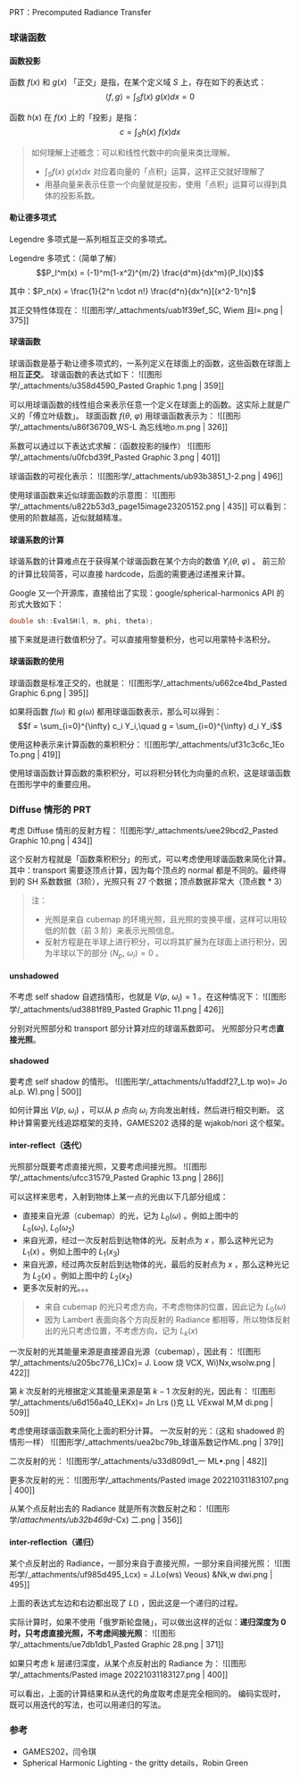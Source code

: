 PRT：Precomputed Radiance Transfer


### 球谐函数

#### 函数投影
函数 $f(x)$  和 $g(x)$  「正交」是指，在某个定义域 $S$ 上，存在如下的表达式：
$$\langle f, g \rangle = \int_S f(x)\ g(x) dx = 0$$

函数 $h(x)$ 在 $f(x)$ 上的「投影」是指：
$$c = \int_S h(x)\ f(x) dx$$

> 如何理解上述概念：可以和线性代数中的向量来类比理解。
> - $\int_S f(x)\ g(x) dx$ 对应着向量的「点积」运算，这样正交就好理解了
> - 用基向量来表示任意一个向量就是投影，使用「点积」运算可以得到具体的投影系数。



#### 勒让德多项式
Legendre 多项式是一系列相互正交的多项式。

Legendre 多项式：（简单了解）
$$P_l^m(x) = (-1)^m(1-x^2)^{m/2} \frac{d^m}{dx^m}(P_l(x))$$

其中：$P_n(x) = \frac{1}{2^n \cdot n!} \frac{d^n}{dx^n}[(x^2-1)^n]$ 

其正交特性体现在：
![[图形学/_attachments/uab1f39ef_SC, Wiem 且l=.png | 375]]


#### 球谐函数
球谐函数是基于勒让德多项式的，一系列定义在球面上的函数，这些函数在球面上相互**正交**。
球谐函数的表达式如下：
![[图形学/_attachments/u358d4590_Pasted Graphic 1.png | 359]]

可以用球谐函数的线性组合来表示任意一个定义在球面上的函数。这实际上就是广义的「傅立叶级数」。
球面函数 $f(\theta,\ \varphi)$ 用球谐函数表示为：
![[图形学/_attachments/u86f36709_WS-L 為忘线地o.m.png | 326]]

系数可以通过以下表达式求解：（函数投影的操作）
![[图形学/_attachments/u0fcbd39f_Pasted Graphic 3.png | 401]]

球谐函数的可视化表示：
![[图形学/_attachments/ub93b3851_1-2.png | 496]]

使用球谐函数来近似球面函数的示意图：
![[图形学/_attachments/u822b53d3_page15image23205152.png | 435]]
可以看到：使用的阶数越高，近似就越精准。


#### 球谐系数的计算
球谐系数的计算难点在于获得某个球谐函数在某个方向的数值 $Y_i(\theta,\ \varphi)$ 。
前三阶的计算比较简答，可以直接 hardcode，后面的需要通过递推来计算。

Google 又一个开源库，直接给出了实现：google/spherical-harmonics
API 的形式大致如下：
```cpp
double sh::EvalSH(l, m, phi, theta);
```

接下来就是进行数值积分了。可以直接用黎曼积分，也可以用蒙特卡洛积分。


#### 球谐函数的使用
球谐函数是标准正交的，也就是：
![[图形学/_attachments/u662ce4bd_Pasted Graphic 6.png | 395]]

如果将函数 $f(\omega)$ 和 $g(\omega)$ 都用球谐函数表示，那么可以得到：
$$f = \sum_{i=0}^{\infty} c_i Y_i,\quad 
g = \sum_{i=0}^{\infty} d_i Y_i$$

使用这种表示来计算函数的乘积积分：
![[图形学/_attachments/uf31c3c6c_1Eo To.png | 419]]

使用球谐函数计算函数的乘积积分，可以将积分转化为向量的点积，这是球谐函数在图形学中的重要应用。


### Diffuse 情形的 PRT
考虑 Diffuse 情形的反射方程：
![[图形学/_attachments/uee29bcd2_Pasted Graphic 10.png | 434]]

这个反射方程就是「函数乘积积分」的形式，可以考虑使用球谐函数来简化计算。
其中：transport 需要逐顶点计算，因为每个顶点的 normal 都是不同的。最终得到的 SH 系数数据（3阶），光照只有 27 个数据；顶点数据非常大（顶点数 * 3）
> 注：
> - 光照是来自 cubemap 的环境光照，且光照的变换平缓，这样可以用较低的阶数（前 3 阶）来表示光照信息。
> - 反射方程是在半球上进行积分，可以将其扩展为在球面上进行积分，因为半球以下的部分 $\langle N_p,\ \omega_i \rangle = 0$ 。



#### unshadowed
不考虑 self shadow 自遮挡情形，也就是 $V(p,\ \omega_i) = 1$ 。在这种情况下：
![[图形学/_attachments/ud3881f89_Pasted Graphic 11.png | 426]]

分别对光照部分和 transport 部分计算对应的球谐系数即可。
光照部分只考虑**直接光照**。


#### shadowed
要考虑 self shadow 的情形。
![[图形学/_attachments/u1faddf27_L.tp wo)= Jo aLp. W).png | 500]]

如何计算出 $V(p,\ \omega_i)$ ，可以从 $p$ 点向 $\omega_i$ 方向发出射线，然后进行相交判断。
这种计算需要光线追踪框架的支持，GAMES202 选择的是 wjakob/nori 这个框架。


#### inter-reflect（迭代）
光照部分既要考虑直接光照，又要考虑间接光照。
![[图形学/_attachments/ufcc31579_Pasted Graphic 13.png | 286]]

可以这样来思考，入射到物体上某一点的光由以下几部分组成：

- 直接来自光源（cubemap）的光，记为 $L_0(\omega)$ 。例如上图中的 $L_0(\omega_1),\ L_0(\omega_2)$ 
- 来自光源，经过一次反射后到达物体的光。反射点为 $x$ ，那么这种光记为 $L_1(x)$ 。例如上图中的 $L_1(x_3)$ 
- 来自光源，经过两次反射后到达物体的光，最后的反射点为 $x$ ，那么这种光记为 $L_2(x)$ 。例如上图中的 $L_2(x_2)$ 
- 更多次反射的光。。。
> - 来自 cubemap 的光只考虑方向，不考虑物体的位置，因此记为 $L_0(\omega)$ 
> - 因为 Lambert 表面向各个方向反射的 Radiance 都相等，所以物体反射出的光只考虑位置，不考虑方向，记为 $L_k(x)$ 


一次反射的光其能量来源是直接源自光源（cubemap），因此有：
![[图形学/_attachments/u205bc776_L)Cx)= J. Loow 烧 VCX, Wi)Nx,wsolw.png | 422]]

第 $k$ 次反射的光根据定义其能量来源是第 $k-1$ 次反射的光，因此有：
![[图形学/_attachments/u6d156a40_LEKx)= Jn Lrs ()克 LL VExwal M,M di.png | 509]]

考虑使用球谐函数来简化上面的积分计算。
一次反射的光：（这和 shadowed 的情形一样）
![[图形学/_attachments/uea2bc79b_球谐系数记作ML.png | 379]]

二次反射的光：
![[图形学/_attachments/u33d809d1_一 ML•.png | 482]]

更多次反射的光：
![[图形学/_attachments/Pasted image 20221031183107.png | 400]]

从某个点反射出去的 Radiance 就是所有次数反射之和：
![[图形学/_attachments/ub32b469d_-Cx) 二.png | 356]]


#### inter-reflection（递归）
某个点反射出的 Radiance，一部分来自于直接光照，一部分来自间接光照：
![[图形学/_attachments/uf985d495_Lcx) = J.Lo(ws) Veous) &Nk,w dwi.png | 495]]

上面的表达式左边和右边都出现了 $L()$ ，因此这是一个递归的过程。

实际计算时，如果不使用「俄罗斯轮盘赌」，可以做出这样的近似：**递归深度为 0 时，只考虑直接光照，不考虑间接光照**：
![[图形学/_attachments/ue7db1db1_Pasted Graphic 28.png | 371]]

如果只考虑 k 层递归深度，从某个点反射出的 Radiance 为：
![[图形学/_attachments/Pasted image 20221031183127.png | 400]]

可以看出，上面的计算结果和从迭代的角度取考虑是完全相同的。
编码实现时，既可以用迭代的写法，也可以用递归的写法。


### 参考

- GAMES202，闫令琪
- Spherical Harmonic Lighting - the gritty details，Robin Green
